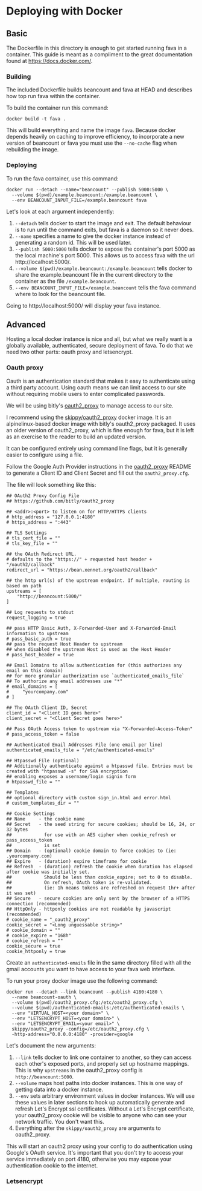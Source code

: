 # Deploying with Docker

## Basic

The Dockerfile in this directory is enough to get started running fava in a
container.  This guide is meant as a compliment to the great documentation
found at https://docs.docker.com/.

### Building

The included Dockerfile builds beancount and fava at HEAD and describes how top
run fava within the container.

To build the container run this command:

    docker build -t fava .

This will build everything and name the image `fava`.  Because docker depends
heavily on caching to improve efficiency, to incorporate a new version of
beancount or fava you must use the `--no-cache` flag when rebuilding the image.

### Deploying

To run the fava container, use this command:

    docker run --detach --name="beancount" --publish 5000:5000 \
      --volume $(pwd)/example.beancount:/example.beancount \
      --env BEANCOUNT_INPUT_FILE=/example.beancount fava

Let's look at each argument independently:

1. `--detach` tells docker to start the image and exit.  The default behaviour
   is to run until the command exits, but fava is a daemon so it never does.
1. `--name` specifies a name to give the docker instance instead of generating
   a random id. This will be used later.
1. `--publish 5000:5000` tells docker to expose the container's port 5000 as
   the local machine's port 5000.  This allows us to access fava with the url
   http://localhost:5000/.
1. `--volume $(pwd)/example.beancount:/example.beancount` tells docker to share
   the example.beancount file in the current directory to the container as the
   file `/example.beancount`.
1. `--env BEANCOUNT_INPUT_FILE=/example.beancount` tells the fava command where
   to look for the beancount file.

Going to http://localhost:5000/ will display your fava instance.

## Advanced

Hosting a local docker instance is nice and all, but what we really want is a
globally available, authenticated, secure deployment of fava.  To do that we
need two other parts: oauth proxy and letsencrypt.

### Oauth proxy

Oauth is an authentication standard that makes it easy to authenticate using a
third party account.  Using oauth means we can limit access to our site without
requiring mobile users to enter complicated passwords.

We will be using bitly's [oauth2\_proxy](https://github.com/bitly/oauth2_proxy)
to manage access to our site.

I recommend using the
[skippy/oauth2\_proxy](https://hub.docker.com/r/skippy/oauth2_proxy/) docker
image. It is an alpinelinux-based docker image with bitly's oauth2\_proxy
packaged. It uses an older version of oauth2\_proxy, which is fine enough for
fava, but it is left as an exercise to the reader to build an updated version.

It can be configured entirely using command line flags, but it is generally
easier to configure using a file.

Follow the Google Auth Provider instructions in the
[oauth2\_proxy](https://github.com/bitly/oauth2_proxy) README to generate a
Client ID and Client Secret and fill out the `oauth2_proxy.cfg`.

The file will look something like this:

```
## OAuth2 Proxy Config File
## https://github.com/bitly/oauth2_proxy

## <addr>:<port> to listen on for HTTP/HTTPS clients
# http_address = "127.0.0.1:4180"
# https_address = ":443"

## TLS Settings
# tls_cert_file = ""
# tls_key_file = ""

## the OAuth Redirect URL.
# defaults to the "https://" + requested host header + "/oauth2/callback"
redirect_url = "https://bean.xennet.org/oauth2/callback"

## the http url(s) of the upstream endpoint. If multiple, routing is based on path
upstreams = [
    "http://beancount:5000/"
]

## Log requests to stdout
request_logging = true

## pass HTTP Basic Auth, X-Forwarded-User and X-Forwarded-Email information to upstream
# pass_basic_auth = true
## pass the request Host Header to upstream
## when disabled the upstream Host is used as the Host Header
# pass_host_header = true

## Email Domains to allow authentication for (this authorizes any email on this domain)
## for more granular authorization use `authenticated_emails_file`
## To authorize any email addresses use "*"
# email_domains = [
#     "yourcompany.com"
# ]

## The OAuth Client ID, Secret
client_id = "<Client ID goes here>"
client_secret = "<Client Secret goes here>"

## Pass OAuth Access token to upstream via "X-Forwarded-Access-Token"
# pass_access_token = false

## Authenticated Email Addresses File (one email per line)
authenticated_emails_file = "/etc/authenticated-emails"

## Htpasswd File (optional)
## Additionally authenticate against a htpasswd file. Entries must be created with "htpasswd -s" for SHA encryption
## enabling exposes a username/login signin form
# htpasswd_file = ""

## Templates
## optional directory with custom sign_in.html and error.html
# custom_templates_dir = ""

## Cookie Settings
## Name     - the cookie name
## Secret   - the seed string for secure cookies; should be 16, 24, or 32 bytes
##            for use with an AES cipher when cookie_refresh or pass_access_token
##            is set
## Domain   - (optional) cookie domain to force cookies to (ie: .yourcompany.com)
## Expire   - (duration) expire timeframe for cookie
## Refresh  - (duration) refresh the cookie when duration has elapsed after cookie was initially set.
##            Should be less than cookie_expire; set to 0 to disable.
##            On refresh, OAuth token is re-validated.
##            (ie: 1h means tokens are refreshed on request 1hr+ after it was set)
## Secure   - secure cookies are only sent by the browser of a HTTPS connection (recommended)
## HttpOnly - httponly cookies are not readable by javascript (recommended)
# cookie_name = "_oauth2_proxy"
cookie_secret = "<Long unguessable string>"
# cookie_domain = ""
# cookie_expire = "168h"
# cookie_refresh = ""
cookie_secure = true
cookie_httponly = true
```

Create an `authenticated-emails` file in the same directory filled with all the
gmail accounts you want to have access to your fava web interface.

To run your proxy docker image use the following command:

    docker run --detach --link beancount --publish 4180:4180 \
      --name beancount-oauth \
      --volume $(pwd)/oauth2_proxy.cfg:/etc/oauth2_proxy.cfg \
      --volume $(pwd)/authenticated-emails:/etc/authenticated-emails \
      --env "VIRTUAL_HOST=<your domain>" \
      --env "LETSENCRYPT_HOST=<your domain>" \
      --env "LETSENCRYPT_EMAIL=<your email>" \
      skippy/oauth2_proxy -config=/etc/oauth2_proxy.cfg \
      -http-address="0.0.0.0:4180" -provider=google

Let's document the new arguments:

1. `--link` tells docker to link one container to another, so they can access
   each other's exposed ports, and properly set up hostname mappings. This is
   why `upstreams` in the oauth2\_proxy config is `http://beancount:5000`.
1. `--volume` maps host paths into docker instances. This is one way of getting
   data into a docker instance.
1. `--env` sets arbitrary environment values in docker instances. We will use
   these values in later sections to hook up automatically generate and refresh
   Let's Encrypt ssl certificates. Without a Let's Encrypt certificate, your
   oauth2\_proxy cookie will be visible to anyone who can see your network
   traffic. You don't want this.
1. Everything after the `skippy/oauth2_proxy` are arguments to oauth2\_proxy.

This will start an oauth2 proxy using your config to do authentication using
Google's OAuth service. It's important that you don't try to access your
service immediately on port 4180, otherwise you may expose your authentication
cookie to the internet.

### Letsencrypt
